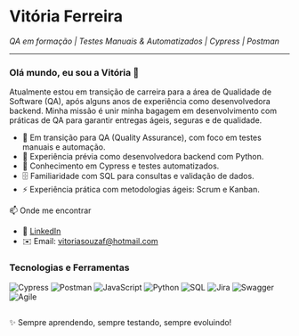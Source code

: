 # Vitória Ferreira
*QA em formação | Testes Manuais & Automatizados | Cypress | Postman*

---

### Olá mundo, eu sou a Vitória 👋

Atualmente estou em transição de carreira para a área de Qualidade de Software (QA), após alguns anos de experiência como desenvolvedora backend. Minha missão é unir minha bagagem em desenvolvimento com práticas de QA para garantir entregas ágeis, seguras e de qualidade.

- 🎯 Em transição para QA (Quality Assurance), com foco em testes manuais e automação.
- 🐍 Experiência prévia como desenvolvedora backend com Python.
- 🧪 Conhecimento em Cypress e testes automatizados.
- 🗄️ Familiaridade com SQL para consultas e validação de dados.
- ⚡ Experiência prática com metodologias ágeis: Scrum e Kanban.

📫 Onde me encontrar

- 💼 [LinkedIn](https://www.linkedin.com/in/vitória-ferreira-132a271a0)
- ✉️ Email: vitoriasouzaf@hotmail.com

### Tecnologias e Ferramentas

![Cypress](https://img.shields.io/badge/-Cypress-ffffff?style=for-the-badge&logo=cypress&logoColor=green)
![Postman](https://img.shields.io/badge/Postman-FF6C37?style=for-the-badge&logo=postman&logoColor=white)
![JavaScript](https://img.shields.io/badge/JavaScript-F7DF1E?style=for-the-badge&logo=javascript&logoColor=black)
![Python](https://img.shields.io/badge/Python-3776AB?style=for-the-badge&logo=python&logoColor=yellow)
![SQL](https://img.shields.io/badge/SQL-025E8C?style=for-the-badge&logo=microsoft-sql-server&logoColor=white)
![Jira](https://img.shields.io/badge/Jira-0052CC?style=for-the-badge&logo=jira&logoColor=white)
![Swagger](https://img.shields.io/badge/-Swagger-85EA2D?style=for-the-badge&logo=swagger&logoColor=black)
![Agile](https://img.shields.io/badge/Agile-Scrum_&_Kanban-blue?style=for-the-badge)

##

✨ Sempre aprendendo, sempre testando, sempre evoluindo!
